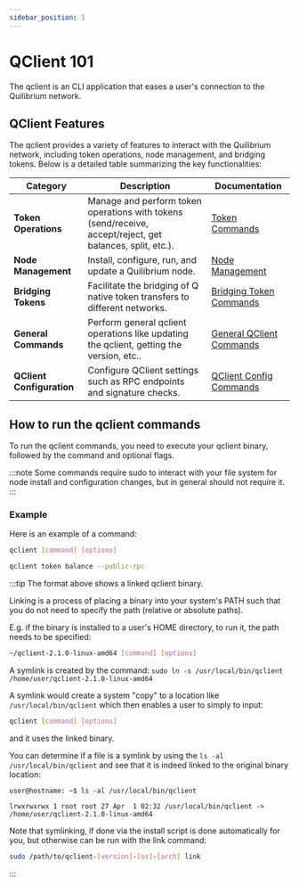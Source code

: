 ```yaml
---
sidebar_position: 1
---
```


# QClient 101

The qclient is an CLI application that eases a user's connection to the Quilibrium network. 

## QClient Features
The qclient provides a variety of features to interact with the Quilibrium network, including token operations, node management, and bridging tokens. Below is a detailed table summarizing the key functionalities:

| **Category**            | **Description**                                      | **Documentation**                              |
|-------------------------|------------------------------------------------------|---------------------------------------|
| **Token Operations**    | Manage and perform token operations with tokens (send/receive, accept/reject, get balances, split, etc.).     | [Token Commands](./commands/token)    |
| **Node Management**     | Install, configure, run, and update a Quilibrium node. | [Node Management](./commands/node)            |
| **Bridging Tokens**     | Facilitate the bridging of Q native token transfers to different networks. | [Bridging Token Commands](./commands/bridging) |
| **General Commands**    | Perform general qclient operations like updating the qclient, getting the version, etc.. | [General QClient Commands](./commands/qclient) |
| **QClient Configuration** | Configure QClient settings such as RPC endpoints and signature checks. | [QClient Config Commands](./commands/qclient-config) |

## How to run the qclient commands
To run the qclient commands, you need to execute your qclient binary, followed by the command and optional flags.

:::note
Some commands require sudo to interact with your file system for node install and configuration changes, but in general should not require it.
:::

### Example
Here is an example of a command:

```bash
qclient [command] [options]

qclient token balance --public-rpc
```

:::tip
The format above shows a linked qclient binary.  

Linking is a process of placing a binary into your system's PATH such that you do not need to specify the path (relative or absolute paths).

E.g. if the binary is installed to a user's HOME directory, to run it, the path needs to be specified:
```bash
~/qclient-2.1.0-linux-amd64 [command] [options]
```

A symlink is created by the command:
`sudo ln -s /usr/local/bin/qclient /home/user/qclient-2.1.0-linux-amd64`


A symlink would create a system "copy" to a location like `/usr/local/bin/qclient` which then enables a user to simply to input:
```bash
qclient [command] [options]
```

and it uses the linked binary.

You can determine if a file is a symlink by using the `ls -al /usr/local/bin/qclient` and see that it is indeed linked to the original binary location:

```terminal
user@hostname: ~$ ls -al /usr/local/bin/qclient

lrwxrwxrwx 1 root root 27 Apr  1 02:32 /usr/local/bin/qclient -> /home/user/qclient-2.1.0-linux-amd64
```

Note that symlinking, if done via the install script is done automatically for you, but otherwise can be run with the link command:
```bash
sudo /path/to/qclient-[version]-[os]-[arch] link
```
:::




